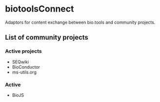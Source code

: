 # biotoolsConnect
Adaptors for content exchange between bio.tools and community projects.


## List of community projects
### Active projects
* SEQwiki
* BioConductor
* ms-utils.org

### Active
* BioJS
